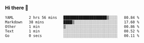 ### Hi there 👋

<!--
**urzz/urzz** is a ✨ _special_ ✨ repository because its `README.md` (this file) appears on your GitHub profile.

Here are some ideas to get you started:

- 🔭 I’m currently working on ...
- 🌱 I’m currently learning ...
- 👯 I’m looking to collaborate on ...
- 🤔 I’m looking for help with ...
- 💬 Ask me about ...
- 📫 How to reach me: ...
- 😄 Pronouns: ...
- ⚡ Fun fact: ...
-->

<!--START_SECTION:waka-->

```txt
YAML       2 hrs 56 mins   ████████████████████▒░░░░   80.84 %
Markdown   38 mins         ████▒░░░░░░░░░░░░░░░░░░░░   17.60 %
Other      1 min           ▒░░░░░░░░░░░░░░░░░░░░░░░░   00.86 %
Text       1 min           ░░░░░░░░░░░░░░░░░░░░░░░░░   00.52 %
Go         0 secs          ░░░░░░░░░░░░░░░░░░░░░░░░░   00.11 %
```

<!--END_SECTION:waka-->
